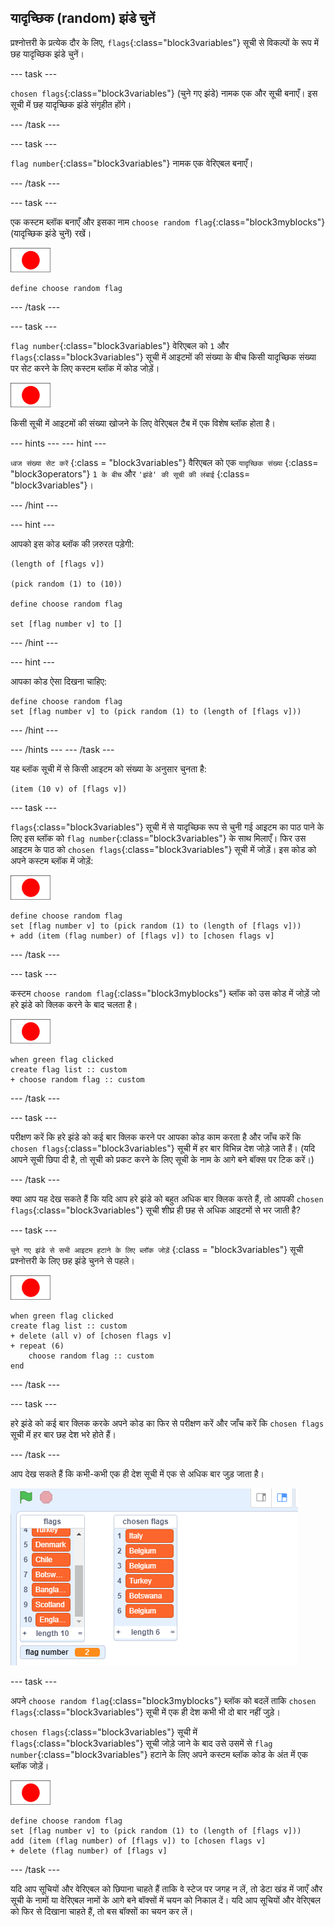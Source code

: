 ## यादृच्छिक (random) झंडे चुनें

प्रश्नोत्तरी के प्रत्येक दौर के लिए, `flags`{:class="block3variables"} सूची से विकल्पों के रूप में छह यादृच्छिक झंडे चुनें।

\--- task \---

`chosen flags`{:class="block3variables"} (चुने गए झंडे) नामक एक और सूची बनाएँ। इस सूची में छह यादृच्छिक झंडे संगृहीत होंगे।

\--- /task \---

\--- task \---

`flag number`{:class="block3variables"} नामक एक वेरिएबल बनाएँ।

\--- /task \---

\--- task \---

एक कस्टम ब्लॉक बनाएँ और इसका नाम `choose random flag`{:class="block3myblocks"} (यादृच्छिक झंडे चुनें) रखें।

![झंडा स्प्राइट](images/flag-sprite.png)

```blocks3
define choose random flag
```

\--- /task \---

\--- task \---

`flag number`{:class="block3variables"} वेरिएबल को `1` और `flags`{:class="block3variables"} सूची में आइटमों की संख्या के बीच किसी यादृच्छिक संख्या पर सेट करने के लिए कस्टम ब्लॉक में कोड जोड़ें।

![झंडा स्प्राइट](images/flag-sprite.png)

किसी सूची में आइटमों की संख्या खोजने के लिए वेरिएबल टैब में एक विशेष ब्लॉक होता है।

\--- hints \--- \--- hint \---

` ध्वज संख्या सेट करें ` {:class = "block3variables"} वैरिएबल को एक ` यादृच्छिक संख्या ` {:class= "block3operators"} ` 1 के बीच ` और ` 'झंडे' की सूची की लंबाई ` {:class= "block3variables"}।

\--- /hint \---

\--- hint \---

आपको इस कोड ब्लॉक की ज़रुरत पड़ेगी:

```blocks3
(length of [flags v])

(pick random (1) to (10))

define choose random flag

set [flag number v] to []
```

\--- /hint \---

\--- hint \---

आपका कोड ऐसा दिखना चाहिए:

```blocks3
define choose random flag
set [flag number v] to (pick random (1) to (length of [flags v]))
```

\--- /hint \---

\--- /hints \--- \--- /task \---

यह ब्लॉक सूची में से किसी आइटम को संख्या के अनुसार चुनता है:

```blocks3
(item (10 v) of [flags v])
```

\--- task \---

`flags`{:class="block3variables"} सूची में से यादृच्छिक रूप से चुनी गई आइ़टम का पाठ पाने के लिए इस ब्लॉक को `flag number`{:class="block3variables"} के साथ मिलाएँ। फिर उस आइटम के पाठ को `chosen flags`{:class="block3variables"} सूची में जोड़ें। इस कोड को अपने कस्टम ब्लॉक में जोड़ें:

![झंडा स्प्राइट](images/flag-sprite.png)

```blocks3
define choose random flag
set [flag number v] to (pick random (1) to (length of [flags v]))
+ add (item (flag number) of [flags v]) to [chosen flags v]
```

\--- /task \---

\--- task \---

कस्टम `choose random flag`{:class="block3myblocks"} ब्लॉक को उस कोड में जोड़ें जो हरे झंडे को क्लिक करने के बाद चलता है।

![झंडा स्प्राइट](images/flag-sprite.png)

```blocks3
when green flag clicked
create flag list :: custom
+ choose random flag :: custom
```

\--- /task \---

\--- task \---

परीक्षण करें कि हरे झंडे को कई बार क्लिक करने पर आपका कोड काम करता है और जाँच करें कि `chosen flags`{:class="block3variables"} सूची में हर बार विभिन्न देश जोड़े जाते हैं। (यदि आपने सूची छिपा दी है, तो सूची को प्रकट करने के लिए सूची के नाम के आगे बने बॉक्स पर टिक करें।)

\--- /task \---

क्या आप यह देख सकते हैं कि यदि आप हरे झंडे को बहुत अधिक बार क्लिक करते हैं, तो आपकी `chosen flags`{:class="block3variables"} सूची शीघ्र ही छह से अधिक आइटमों से भर जाती है?

\--- task \---

` चुने गए झंडे से सभी आइटम हटाने के लिए ब्लॉक जोड़ें ` {:class = "block3variables"} सूची प्रश्नोत्तरी के लिए छह झंडे चुनने से पहले।

![झंडा स्प्राइट](images/flag-sprite.png)

```blocks3
when green flag clicked
create flag list :: custom
+ delete (all v) of [chosen flags v]
+ repeat (6)
    choose random flag :: custom
end
```

\--- /task \---

\--- task \---

हरे झंडे को कई बार क्लिक करके अपने कोड का फिर से परीक्षण करें और जाँच करें कि `chosen flags` सूची में हर बार छह देश भरे होते हैं।

\--- /task \---

आप देख सकते हैं कि कभी-कभी एक ही देश सूची में एक से अधिक बार जुड़ जाता है।

![डुप्लीकेट देश](images/duplicate-countries.png)

\--- task \---

अपने `choose random flag`{:class="block3myblocks"} ब्लॉक को बदलें ताकि `chosen flags`{:class="block3variables"} सूची में एक ही देश कभी भी दो बार नहीं जुड़े।

`chosen flags`{:class="block3variables"} सूची में `flags`{:class="block3variables"} सूची जोड़े जाने के बाद उसे उसमें से `flag number`{:class="block3variables"} हटाने के लिए अपने कस्टम ब्लॉक कोड के अंत में एक ब्लॉक जोड़ें।

![झंडा स्प्राइट](images/flag-sprite.png)

```blocks3
define choose random flag
set [flag number v] to (pick random (1) to (length of [flags v]))
add (item (flag number) of [flags v]) to [chosen flags v]
+ delete (flag number) of [flags v]
```

\--- /task \---

यदि आप सूचियों और वेरिएबल को छिपाना चाहते हैं ताकि वे स्टेज पर जगह न लें, तो डेटा खंड में जाएँ और सूची के नामों या वेरिएबल नामों के आगे बने बॉक्सों में चयन को निकाल दें। यदि आप सूचियों और वेरिएबल को फिर से दिखाना चाहते हैं, तो बस बॉक्सों का चयन कर लें।